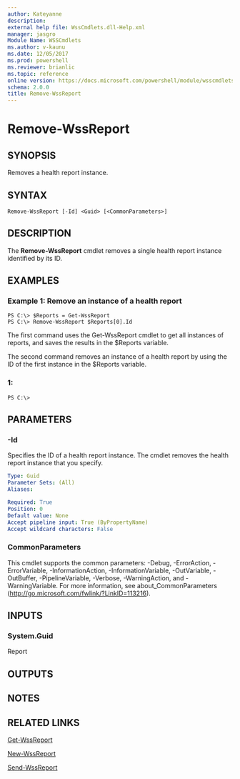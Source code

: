 ```yaml
---
author: Kateyanne
description: 
external help file: WssCmdlets.dll-Help.xml
manager: jasgro
Module Name: WSSCmdlets
ms.author: v-kaunu
ms.date: 12/05/2017
ms.prod: powershell
ms.reviewer: brianlic
ms.topic: reference
online version: https://docs.microsoft.com/powershell/module/wsscmdlets/remove-wssreport?view=windowsserver2012r2-ps&wt.mc_id=ps-gethelp
schema: 2.0.0
title: Remove-WssReport
---
```


# Remove-WssReport

## SYNOPSIS
Removes a health report instance.

## SYNTAX

```
Remove-WssReport [-Id] <Guid> [<CommonParameters>]
```

## DESCRIPTION
The **Remove-WssReport** cmdlet removes a single health report instance identified by its ID.

## EXAMPLES

### Example 1: Remove an instance of a health report
```
PS C:\> $Reports = Get-WssReport
PS C:\> Remove-WssReport $Reports[0].Id
```

The first command uses the Get-WssReport cmdlet to get all instances of reports, and saves the results in the $Reports variable.

The second command removes an instance of a health report by using the ID of the first instance in the $Reports variable.

### 1:
```
PS C:\>
```

## PARAMETERS

### -Id
Specifies the ID of a health report instance.
The cmdlet removes the health report instance that you specify.

```yaml
Type: Guid
Parameter Sets: (All)
Aliases: 

Required: True
Position: 0
Default value: None
Accept pipeline input: True (ByPropertyName)
Accept wildcard characters: False
```

### CommonParameters
This cmdlet supports the common parameters: -Debug, -ErrorAction, -ErrorVariable, -InformationAction, -InformationVariable, -OutVariable, -OutBuffer, -PipelineVariable, -Verbose, -WarningAction, and -WarningVariable. For more information, see about_CommonParameters (http://go.microsoft.com/fwlink/?LinkID=113216).

## INPUTS

### System.Guid
Report

## OUTPUTS

## NOTES

## RELATED LINKS

[Get-WssReport](./Get-WssReport.md)

[New-WssReport](./New-WssReport.md)

[Send-WssReport](./Send-WssReport.md)

